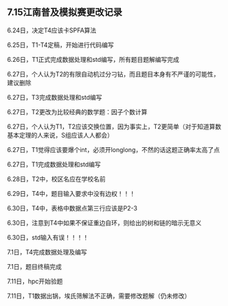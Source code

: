 ## 7.15江南普及模拟赛更改记录

6.24日，决定T4应该卡SPFA算法

6.25日，T1-T4定稿，开始进行代码编写

6.26日，T1正式完成数据处理和std编写，所有题目题解编写完成

6.27日，个人认为T2的有限自动机过分刁钻，而且题目本身有不严谨的可能性，建议删除

6.27日，T3完成数据处理和std编写

6.27日，T2更改为比较经典的数学题：因子个数计算

6.27日，个人认为T1，T2应该交换位置，因为事实上，T2更简单（对于知道算数基本定理的人来说，S组应该人人都会）

6.27日，T1觉得应该要爆个int，必须开longlong，不然的话这题正确率太高了点

6.27日，T1完成数据处理和std编写

6.28日，T2中，校区名应在学校名前

6.29日，T4中，题目输入要求中没有边权！！！

6.30日，T4中，表格中数据点第三行应该是P2-3

6.30日，注意到T4中如果不保证重边自环，则给出的树和链的暗示无意义

6.30日，std输入有误！！！！

7.1日，T4完成数据处理及编写

7.1日，题目终稿完成

7.11日，hpc开始验题

7.11日，T1数据出锅，埃氏筛解法不正确，需要修改题解（仍未修改）
